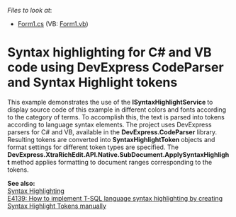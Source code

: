 <!-- default file list -->
*Files to look at*:

* [Form1.cs](./CS/SyntaxHighlightSimple/Form1.cs) (VB: [Form1.vb](./VB/SyntaxHighlightSimple/Form1.vb))
<!-- default file list end -->
# Syntax highlighting for C# and VB code using DevExpress CodeParser and Syntax Highlight tokens


<p>This example demonstrates the use of the <strong>ISyntaxHighlightService </strong>to display source code of this example in different colors and fonts according to the category of terms. To accomplish this, the text is parsed into tokens according to language syntax elements. The project uses DevExpress parsers for C# and VB, available in the  <strong>DevExpress.CodeParser</strong> library. Resulting tokens are converted into <strong>SyntaxHighlightToken </strong>objects and format settings for different token types are specified. The <strong>DevExpress.XtraRichEdit.API.Native.SubDocument.ApplySyntaxHighlight</strong> method applies formatting to document ranges corresponding to the tokens.</p><p><strong>See also</strong><strong>:<br />
</strong>
<a href="https://docs.devexpress.com/WindowsForms/12107/controls-and-libraries/rich-text-editor/syntax-highlighting">Syntax Highlighting</a>  <br/>
<a href="https://www.devexpress.com/Support/Center/p/E4139">E4139: How to implement T-SQL language syntax highlighting by creating Syntax Highlight Tokens manually</a><strong> </strong></p>

<br/>


